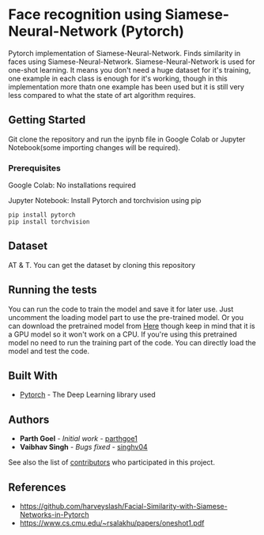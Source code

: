 # Face recognition using Siamese-Neural-Network (Pytorch)

Pytorch implementation of Siamese-Neural-Network. Finds similarity in faces using Siamese-Neural-Network. Siamese-Neural-Network is used for one-shot learning. It means you don't need a huge dataset for it's training, one example in each class is enough for it's working, though in this implementation more thatn one example has been used but it is still very less compared to what the state of art algorithm requires.

## Getting Started

Git clone the repository and run the ipynb file in Google Colab or Jupyter Notebook(some importing changes will be required).

### Prerequisites

Google Colab: No installations required

Jupyter Notebook: Install Pytorch and torchvision using pip

```
pip install pytorch
pip install torchvision
```

## Dataset

AT & T. You can get the dataset by cloning this repository

## Running the tests

You can run the code to train the model and save it for later use. Just uncomment the loading model part to use the pre-trained model.
Or you can download the pretrained model from [Here](https://drive.google.com/open?id=15YCXIv1Y2uSQJAENxRFjtXq1fQgEX53v) though keep in mind that it is a GPU model so it won't work on a CPU. If you're using this pretrained model no need to run the training part of the code. You can directly load the model and test the code.


## Built With

* [Pytorch](https://pytorch.org/) - The Deep Learning library used


## Authors

* **Parth Goel** - *Initial work* - [parthgoe1](https://github.com/parthgoe1)
* **Vaibhav Singh** - *Bugs fixed* - [singhv04](https://github.com/singhv04)

See also the list of [contributors](https://github.com/your/project/contributors) who participated in this project.


## References

* https://github.com/harveyslash/Facial-Similarity-with-Siamese-Networks-in-Pytorch
* https://www.cs.cmu.edu/~rsalakhu/papers/oneshot1.pdf

